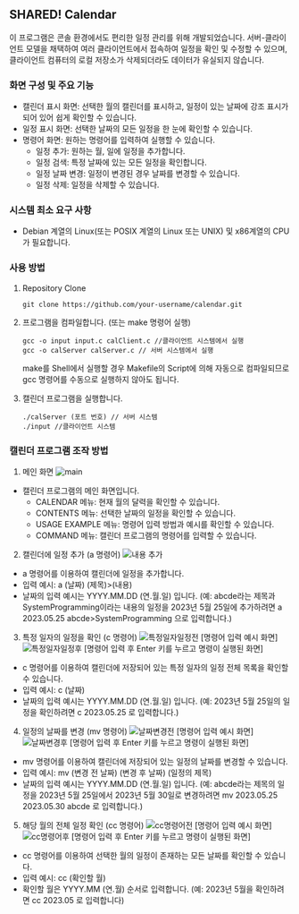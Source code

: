## SHARED! Calendar

이 프로그램은 콘솔 환경에서도 편리한 일정 관리를 위해 개발되었습니다. 서버-클라이언트 모델을 채택하여 여러 클라이언트에서 접속하여 일정을 확인 및 수정할 수 있으며, 클라이언트 컴퓨터의 로컬 저장소가 삭제되더라도 데이터가 유실되지 않습니다.

### 화면 구성 및 주요 기능

- 캘린더 표시 화면: 선택한 월의 캘린더를 표시하고, 일정이 있는 날짜에 강조 표시가 되어 있어 쉽게 확인할 수 있습니다.
- 일정 표시 화면: 선택한 날짜의 모든 일정을 한 눈에 확인할 수 있습니다.
- 명령어 화면: 원하는 명령어를 입력하여 실행할 수 있습니다.
  - 일정 추가: 원하는 월, 일에 일정을 추가합니다.
  - 일정 검색: 특정 날짜에 있는 모든 일정을 확인합니다.
  - 일정 날짜 변경: 일정이 변경된 경우 날짜를 변경할 수 있습니다.
  - 일정 삭제: 일정을 삭제할 수 있습니다.

### 시스템 최소 요구 사항

- Debian 계열의 Linux(또는 POSIX 계열의 Linux 또는 UNIX) 및 x86계열의 CPU가 필요합니다.


### 사용 방법

1. Repository Clone

   ```
   git clone https://github.com/your-username/calendar.git
   ```

2. 프로그램을 컴파일합니다. (또는 make 명령어 실행)

   ```
   gcc -o input input.c calClient.c //클라이언트 시스템에서 실행
   gcc -o calServer calServer.c // 서버 시스템에서 실행
   ```
   make를 Shell에서 실행할 경우 Makefile의 Script에 의해 자동으로 컴파일되므로 gcc 명령어를 수동으로 실행하지 않아도 됩니다.

4. 캘린더 프로그램을 실행합니다.

   ```
   ./calServer (포트 번호) // 서버 시스템
   ./input //클라이언트 시스템
   ```

### 캘린더 프로그램 조작 방법

1. 메인 화면
![main](https://github.com/SystemProgramming-Team3/shared_calendar/assets/62194473/4e94886b-de7f-4808-87ec-80e80e23168b)
- 캘린더 프로그램의 메인 화면입니다.
  - CALENDAR 메뉴: 현재 월의 달력을 확인할 수 있습니다.
  - CONTENTS 메뉴: 선택한 날짜의 일정을 확인할 수 있습니다.
  - USAGE EXAMPLE 메뉴: 명령어 입력 방법과 예시를 확인할 수 있습니다.
  - COMMAND 메뉴: 캘린더 프로그램의 명령어를 입력할 수 있습니다.

2. 캘린더에 일정 추가 (a 명령어)
![내용 추가](https://github.com/SystemProgramming-Team3/shared_calendar/assets/62194473/55bafd56-04f7-4dd9-97c3-2405ed6a30d4)
- a 명령어를 이용하여 캘린더에 일정을 추가합니다.
- 입력 예시: a (날짜) (제목)>(내용)
- 날짜의 입력 예시는 YYYY.MM.DD (연.월.일) 입니다. (예: abcde라는 제목과 SystemProgramming이라는 내용의 일정을 2023년 5월 25일에 추가하려면 a 2023.05.25 abcde>SystemProgramming 으로 입력합니다.)

3. 특정 일자의 일정을 확인 (c 명령어)
![특정일자일정전](https://github.com/SystemProgramming-Team3/shared_calendar/assets/62194473/f6622dc3-4f73-4e71-a9ae-dd0262113ef3)
[명령어 입력 예시 화면]
![특정일자일정후](https://github.com/SystemProgramming-Team3/shared_calendar/assets/62194473/179db79d-6de7-4a3b-8547-75d3ca1dc25a)
[명령어 입력 후 Enter 키를 누르고 명령이 실행된 화면]
- c 명령어를 이용하여 캘린더에 저장되어 있는 특정 일자의 일정 전체 목록을 확인할 수 있습니다.
- 입력 예시: c (날짜)
- 날짜의 입력 예시는 YYYY.MM.DD (연.월.일) 입니다. (예: 2023년 5월 25일의 일정을 확인하려면 c 2023.05.25 로 입력합니다.)

4. 일정의 날짜를 변경 (mv 명령어)
![날짜변경전](https://github.com/SystemProgramming-Team3/shared_calendar/assets/62194473/709fb79e-66fc-48b5-8e59-b15b82bddde7)
[명령어 입력 예시 화면]
![날짜변경후](https://github.com/SystemProgramming-Team3/shared_calendar/assets/62194473/d729bc56-4cda-4032-b60d-9555fe51c30e)
[명령어 입력 후 Enter 키를 누르고 명령이 실행된 화면]
- mv 명령어를 이용하여 캘린더에 저장되어 있는 일정의 날짜를 변경할 수 있습니다.
- 입력 예시: mv (변경 전 날짜) (변경 후 날짜) (일정의 제목)
- 날짜의 입력 예시는 YYYY.MM.DD (연.월.일) 입니다. (예: abcde라는 제목의 일정을 2023년 5월 25일에서 2023년 5월 30일로 변경하려면 mv 2023.05.25 2023.05.30 abcde 로 입력합니다.)

5. 해당 월의 전체 일정 확인 (cc 명령어)
![cc명령어전](https://github.com/SystemProgramming-Team3/shared_calendar/assets/62194473/f5488464-47cb-4523-a72a-374cbd26ffa9)
[명령어 입력 예시 화면]
![cc명령어후](https://github.com/SystemProgramming-Team3/shared_calendar/assets/62194473/a0440d0d-7b9e-4331-9a4d-5164705f3597)
[명령어 입력 후 Enter 키를 누르고 명령이 실행된 화면]
- cc 명령어를 이용하여 선택한 월의 일정이 존재하는 모든 날짜를 확인할 수 있습니다.
- 입력 예시: cc (확인할 월)
- 확인할 월은 YYYY.MM (연.월) 순서로 입력합니다. (예: 2023년 5월을 확인하려면 cc 2023.05 로 입력합니다)



